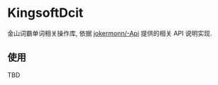 # KingsoftDcit

金山词霸单词相关操作库, 依据 [jokermonn/-Api](https://github.com/jokermonn/-Api/blob/master/KingsoftDic.md) 提供的相关 API 说明实现.

## 使用

TBD


